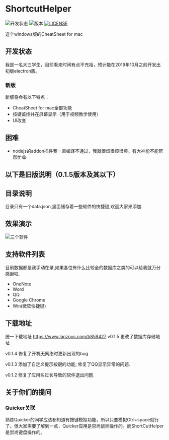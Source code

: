 # ShortcutHelper

![开发状态](https://img.shields.io/badge/build-success-green)
![版本](https://img.shields.io/badge/version-v0.1.5-red)
[![LICENSE](https://img.shields.io/badge/license-Anti%20996-blue.svg?style=flat-square)](https://github.com/996icu/996.ICU/blob/master/LICENSE)

这个windows版的CheatSheet for mac



## 开发状态

我是一名大三学生，目前看来时间有点不充裕，预计能在2019年10月之前开发出初版electron版。

### 新版

新版将会有以下特点：

- CheatSheet for mac全部功能
- 按键监控并在屏幕显示（用于视频教学使用）
- UI改变

## 困难

- nodejs的addon插件我一直编译不通过，我就很烦很烦很烦。有大神能不能帮帮忙😭







## 以下是旧版说明（0.1.5版本及其以下）

## 目录说明

目录只有一个data.json,里面储存着一些软件的快捷键,欢迎大家来添加.

## 效果演示

![三个软件](https://s2.ax1x.com/2019/07/27/eMhG9A.gif)

## 支持软件列表

目前数据都是我手动在录,如果各位有什么比较全的数据库之类的可以给我就万分感谢啦.

- OneNote
- Word
- QQ
- Google Chrome 
- Win(微软快捷键)

## 下载地址

统一下载地址 https://www.lanzous.com/b859427
v0.1.5
更改了数据库存储地址

v0.1.4
修复了开机无网络时更新出现的bug

v0.1.3 
添加了自定义提示按键的功能;
修复了QQ显示异常的问题.

v0.1.2 
修复了应用名过长导致的软件退出问题.

## 关于你们的提问

### Quicker关联
熟练Quicker的同学应该都知道有按键模拟功能，所以只要模拟Ctrl+space就行了。但大家需要了解到一点，Quicker应用是崇尚鼠标操作的。而ShortCutHelper是崇尚键盘操作的。

